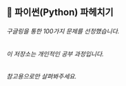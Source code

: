 ﻿## 🌈 파이썬(Python) 파헤치기
 
 ###### 구글링을 통한 100가지 문제를 선정했습니다.
 ###### 이 저장소는 개인적인 공부 과정입니다.
 ###### 참고용으로만 살펴봐주세요.
